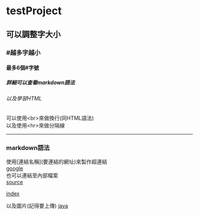 # testProject
## 可以調整字大小
### #越多字越小
#### 最多6個#字號
##### 詳細可以查看markdown語法
###### 以及學習HTML


可以使用\<br\>來做換行(同HTML語法)<br>
以及使用\<hr\>來做分隔線
<hr>

### markdown語法
使用\[連結名稱\](要連結的網址)來製作超連結<br>
[google](https://www.google.com/)<br>
也可以連結至內部檔案<br>
[source](https://github.com/unicorn9797/testProject/blob/main/source.txt)

[index](https://github.com/unicorn9797/testProject/blob/main/doc/index.html)

以及圖片(記得要上傳)
[java](/doc/pic/Java_Logo.png)
